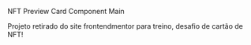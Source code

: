 NFT Preview Card Component Main

Projeto retirado do site frontendmentor para treino, desafio de cartão de NFT!
